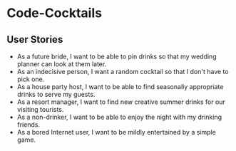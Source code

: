 # Code-Cocktails

## User Stories
- As a future bride, I want to be able to pin drinks so that my wedding planner can look at them later.
- As an indecisive person, I want a random cocktail so that I don't have to pick one.
- As a house party host, I want to be able to find seasonally appropriate drinks to serve my guests.
- As a resort manager, I want to find new creative summer drinks for our visiting tourists.
- As a non-drinker, I want to be able to enjoy the night with my drinking friends. 
- As a bored Internet user, I want to be mildly entertained by a simple game.
